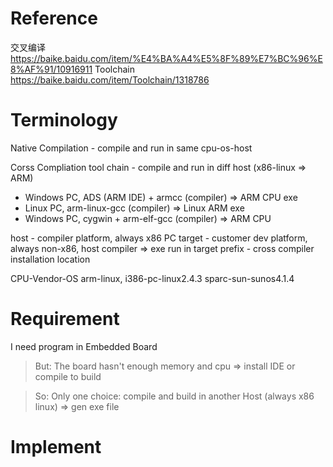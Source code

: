 # Reference
交叉编译  https://baike.baidu.com/item/%E4%BA%A4%E5%8F%89%E7%BC%96%E8%AF%91/10916911
Toolchain https://baike.baidu.com/item/Toolchain/1318786

# Terminology
Native Compilation - compile and run in same cpu-os-host

Corss Compliation tool chain - compile and run in diff host (x86-linux => ARM)
- Windows PC, ADS (ARM IDE) + armcc (compiler) => ARM CPU exe
- Linux PC, arm-linux-gcc (compiler) => Linux ARM exe
- Windows PC, cygwin + arm-elf-gcc (compiler) => ARM CPU

host - compiler platform, always x86 PC
target - customer dev platform, always non-x86, host compiler => exe run in target
prefix - cross compiler installation location

CPU-Vendor-OS
arm-linux, i386-pc-linux2.4.3
sparc-sun-sunos4.1.4

# Requirement
I need program in Embedded Board

> But:
The board hasn't enough memory and cpu => install IDE or compile to build

> So:
Only one choice: compile and build in another Host (always x86 linux) => gen exe file

# Implement
